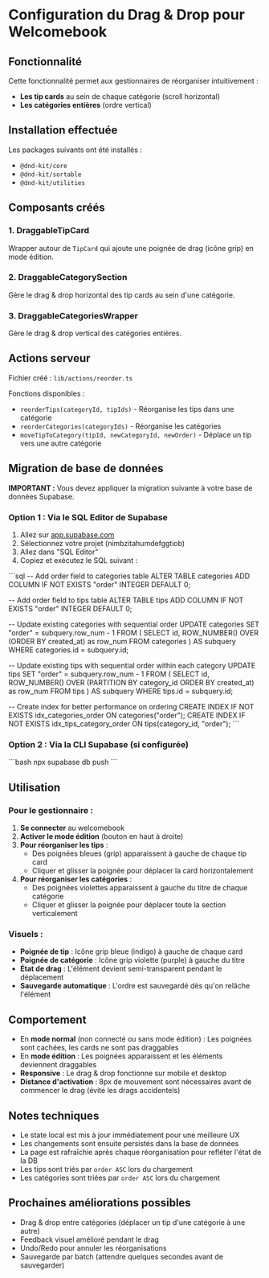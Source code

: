 # Configuration du Drag & Drop pour Welcomebook

## Fonctionnalité

Cette fonctionnalité permet aux gestionnaires de réorganiser intuitivement :
- **Les tip cards** au sein de chaque catégorie (scroll horizontal)
- **Les catégories entières** (ordre vertical)

## Installation effectuée

Les packages suivants ont été installés :
- `@dnd-kit/core`
- `@dnd-kit/sortable`
- `@dnd-kit/utilities`

## Composants créés

### 1. DraggableTipCard
Wrapper autour de `TipCard` qui ajoute une poignée de drag (icône grip) en mode édition.

### 2. DraggableCategorySection
Gère le drag & drop horizontal des tip cards au sein d'une catégorie.

### 3. DraggableCategoriesWrapper
Gère le drag & drop vertical des catégories entières.

## Actions serveur

Fichier créé : `lib/actions/reorder.ts`

Fonctions disponibles :
- `reorderTips(categoryId, tipIds)` - Réorganise les tips dans une catégorie
- `reorderCategories(categoryIds)` - Réorganise les catégories
- `moveTipToCategory(tipId, newCategoryId, newOrder)` - Déplace un tip vers une autre catégorie

## Migration de base de données

**IMPORTANT :** Vous devez appliquer la migration suivante à votre base de données Supabase.

### Option 1 : Via le SQL Editor de Supabase

1. Allez sur [app.supabase.com](https://app.supabase.com)
2. Sélectionnez votre projet (nimbzitahumdefggtiob)
3. Allez dans "SQL Editor"
4. Copiez et exécutez le SQL suivant :

\`\`\`sql
-- Add order field to categories table
ALTER TABLE categories ADD COLUMN IF NOT EXISTS "order" INTEGER DEFAULT 0;

-- Add order field to tips table
ALTER TABLE tips ADD COLUMN IF NOT EXISTS "order" INTEGER DEFAULT 0;

-- Update existing categories with sequential order
UPDATE categories SET "order" = subquery.row_num - 1
FROM (
  SELECT id, ROW_NUMBER() OVER (ORDER BY created_at) as row_num
  FROM categories
) AS subquery
WHERE categories.id = subquery.id;

-- Update existing tips with sequential order within each category
UPDATE tips SET "order" = subquery.row_num - 1
FROM (
  SELECT id, ROW_NUMBER() OVER (PARTITION BY category_id ORDER BY created_at) as row_num
  FROM tips
) AS subquery
WHERE tips.id = subquery.id;

-- Create index for better performance on ordering
CREATE INDEX IF NOT EXISTS idx_categories_order ON categories("order");
CREATE INDEX IF NOT EXISTS idx_tips_category_order ON tips(category_id, "order");
\`\`\`

### Option 2 : Via la CLI Supabase (si configurée)

\`\`\`bash
npx supabase db push
\`\`\`

## Utilisation

### Pour le gestionnaire :

1. **Se connecter** au welcomebook
2. **Activer le mode édition** (bouton en haut à droite)
3. **Pour réorganiser les tips** :
   - Des poignées bleues (grip) apparaissent à gauche de chaque tip card
   - Cliquer et glisser la poignée pour déplacer la card horizontalement
4. **Pour réorganiser les catégories** :
   - Des poignées violettes apparaissent à gauche du titre de chaque catégorie
   - Cliquer et glisser la poignée pour déplacer toute la section verticalement

### Visuels :

- **Poignée de tip** : Icône grip bleue (indigo) à gauche de chaque card
- **Poignée de catégorie** : Icône grip violette (purple) à gauche du titre
- **État de drag** : L'élément devient semi-transparent pendant le déplacement
- **Sauvegarde automatique** : L'ordre est sauvegardé dès qu'on relâche l'élément

## Comportement

- En **mode normal** (non connecté ou sans mode édition) : Les poignées sont cachées, les cards ne sont pas draggables
- En **mode édition** : Les poignées apparaissent et les éléments deviennent draggables
- **Responsive** : Le drag & drop fonctionne sur mobile et desktop
- **Distance d'activation** : 8px de mouvement sont nécessaires avant de commencer le drag (évite les drags accidentels)

## Notes techniques

- Le state local est mis à jour immédiatement pour une meilleure UX
- Les changements sont ensuite persistés dans la base de données
- La page est rafraîchie après chaque réorganisation pour refléter l'état de la DB
- Les tips sont triés par `order ASC` lors du chargement
- Les catégories sont triées par `order ASC` lors du chargement

## Prochaines améliorations possibles

- Drag & drop entre catégories (déplacer un tip d'une catégorie à une autre)
- Feedback visuel amélioré pendant le drag
- Undo/Redo pour annuler les réorganisations
- Sauvegarde par batch (attendre quelques secondes avant de sauvegarder)
